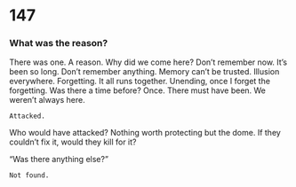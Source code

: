 # 147

### What was the reason?

There was one. A reason. Why did we come here? Don’t remember now. It’s been so long. Don’t remember anything. Memory can’t be trusted. Illusion everywhere. Forgetting. It all runs together. Unending, once I forget the forgetting. Was there a time before? Once. There must have been. We weren’t always here. 

`Attacked.`

Who would have attacked? Nothing worth protecting but the dome. If they couldn’t fix it, would they kill for it?

“Was there anything else?”

`Not found.`